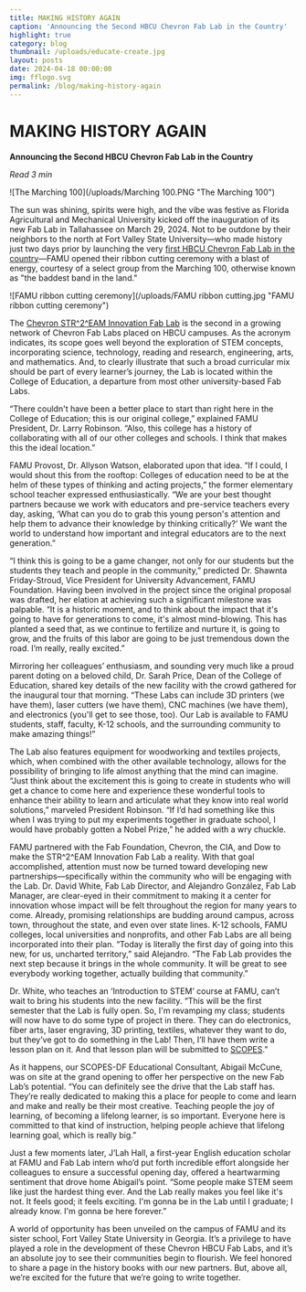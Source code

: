 ```yaml
---
title: MAKING HISTORY AGAIN
caption: 'Announcing the Second HBCU Chevron Fab Lab in the Country'
highlight: true
category: blog
thumbnail: /uploads/educate-create.jpg
layout: posts
date: 2024-04-18 00:00:00
img: fflogo.svg
permalink: /blog/making-history-again
---
```


# MAKING HISTORY AGAIN

**Announcing the Second HBCU Chevron Fab Lab in the Country**

*Read 3 min*

![The Marching 100](/uploads/Marching 100.PNG "The Marching 100")

The sun was shining, spirits were high, and the vibe was festive as Florida Agricultural and Mechanical University kicked off the inauguration of its new Fab Lab in Tallahassee on March 29, 2024. Not to be outdone by their neighbors to the north at Fort Valley State University—who made history just two days prior by launching the very [first HBCU Chevron Fab Lab in the country](https://fabfoundation.org/blog/history-in-the-making)—FAMU opened their ribbon cutting ceremony with a blast of energy, courtesy of a select group from the Marching 100, otherwise known as "the baddest band in the land."

![FAMU ribbon cutting ceremony](/uploads/FAMU ribbon cutting.jpg "FAMU ribbon cutting ceremony")

The [Chevron STR^2^EAM Innovation Fab Lab](https://coe.famu.edu/departments-and-centers/fablab/index.php) is the second in a growing network of Chevron Fab Labs placed on HBCU campuses. As the acronym indicates, its scope goes well beyond the exploration of STEM concepts, incorporating science, technology, reading and research, engineering, arts, and mathematics. And, to clearly illustrate that such a broad curricular mix should be part of every learner’s journey, the Lab is located within the College of Education, a departure from most other university-based Fab Labs.

“There couldn't have been a better place to start than right here in the College of Education; this is our original college,” explained FAMU President, Dr. Larry Robinson. “Also, this college has a history of collaborating with all of our other colleges and schools. I think that makes this the ideal location.”

FAMU Provost, Dr. Allyson Watson, elaborated upon that idea. “If I could, I would shout this from the rooftop: Colleges of education need to be at the helm of these types of thinking and acting projects,” the former elementary school teacher expressed enthusiastically. “We are your best thought partners because we work with educators and pre-service teachers every day, asking, ‘What can you do to grab this young person's attention and help them to advance their knowledge by thinking critically?’ We want the world to understand how important and integral educators are to the next generation.”


“I think this is going to be a game changer, not only for our students but the students they teach and people in the community,” predicted Dr. Shawnta Friday-Stroud, Vice President for University Advancement, FAMU Foundation. Having been involved in the project since the original proposal was drafted, her elation at achieving such a significant milestone was palpable. “It is a historic moment, and to think about the impact that it's going to have for generations to come, it's almost mind-blowing. This has planted a seed that, as we continue to fertilize and nurture it, is going to grow, and the fruits of this labor are going to be just tremendous down the road. I’m really, really excited.”

Mirroring her colleagues’ enthusiasm, and sounding very much like a proud parent doting on a beloved child, Dr. Sarah Price, Dean of the College of Education, shared key details of the new facility with the crowd gathered for the inaugural tour that morning. “These Labs can include 3D printers (we have them), laser cutters (we have them), CNC machines (we have them), and electronics (you'll get to see those, too). Our Lab is available to FAMU students, staff, faculty, K-12 schools, and the surrounding community to make amazing things!” 


The Lab also features equipment for woodworking and textiles projects, which, when combined with the other available technology, allows for the possibility of bringing to life almost anything that the mind can imagine. “Just think about the excitement this is going to create in students who will get a chance to come here and experience these wonderful tools to enhance their ability to learn and articulate what they know into real world solutions,” marveled President Robinson. “If I’d had something like this when I was trying to put my experiments together in graduate school, I would have probably gotten a Nobel Prize,” he added with a wry chuckle.

FAMU partnered with the Fab Foundation, Chevron, the CIA, and Dow to make the STR^2^EAM Innovation Fab Lab a reality. With that goal accomplished, attention must now be turned toward developing new partnerships—specifically within the community who will be engaging with the Lab. Dr. David White, Fab Lab Director, and Alejandro González, Fab Lab Manager, are clear-eyed in their commitment to making it a center for innovation whose impact will be felt throughout the region for many years to come. Already, promising relationships are budding around campus, across town, throughout the state, and even over state lines. K-12 schools, FAMU colleges, local universities and nonprofits, and other Fab Labs are all being incorporated into their plan. “Today is literally the first day of going into this new, for us, uncharted territory,” said Alejandro. “The Fab Lab provides the next step because it brings in the whole community. It will be great to see everybody working together, actually building that community.”

Dr. White, who teaches an ‘Introduction to STEM’ course at FAMU, can’t wait to bring his students into the new facility. “This will be the first semester that the Lab is fully open. So, I'm revamping my class; students will now have to do some type of project in there. They can do electronics, fiber arts, laser engraving, 3D printing, textiles, whatever they want to do, but they’ve got to do something in the Lab! Then, I’ll have them write a lesson plan on it. And that lesson plan will be submitted to [SCOPES](https://scopesdf.org/).”


As it happens, our SCOPES-DF Educational Consultant, Abigail McCune, was on site at the grand opening to offer her perspective on the new Fab Lab’s potential. “You can definitely see the drive that the Lab staff has. They’re really dedicated to making this a place for people to come and learn and make and really be their most creative. Teaching people the joy of learning, of becoming a lifelong learner, is so important. Everyone here is committed to that kind of instruction, helping people achieve that lifelong learning goal, which is really big.”


Just a few moments later, J’Lah Hall, a first-year English education scholar at FAMU and Fab Lab intern who’d put forth incredible effort alongside her colleagues to ensure a successful opening day, offered a heartwarming sentiment that drove home Abigail’s point. “Some people make STEM seem like just the hardest thing ever. And the Lab really makes you feel like it's not. It feels good; it feels exciting. I'm gonna be in the Lab until I graduate; I already know. I'm gonna be here forever.”


A world of opportunity has been unveiled on the campus of FAMU and its sister school, Fort Valley State University in Georgia. It’s a privilege to have played a role in the development of these Chevron HBCU Fab Labs, and it’s an absolute joy to see their communities begin to flourish. We feel honored to share a page in the history books with our new partners. But, above all, we’re excited for the future that we’re going to write together.
